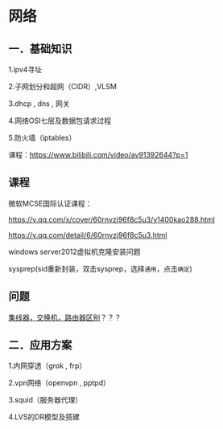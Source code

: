 # 网络

## 一．基础知识

1.ipv4寻址

2.子网划分和超网（CIDR）,VLSM

3.dhcp , dns , 网关

4.网络OSI七层及数据包请求过程

5.防火墙（iptables）

课程：https://www.bilibili.com/video/av91392644?p=1

## 课程

微软MCSE国际认证课程：

https://v.qq.com/x/cover/60rnvzj96f8c5u3/y1400kao288.html 

https://v.qq.com/detail/6/60rnvzj96f8c5u3.html 



windows server2012虚拟机克隆安装问题 

sysprep(sid重新封装，双击sysprep，选择`通用`，点击`确定`)

## 问题

[集线器，交换机，路由器区别](hub-switch-router.md)？？？

## 二．应用方案

1.内网穿透（grok , frp）

2.vpn网络（openvpn , pptpd）

3.squid（服务器代理）

4.LVS的DR模型及搭建